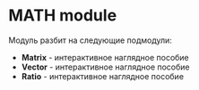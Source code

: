 # MATH module

Модуль разбит на следующие подмодули:
- **Matrix** - интерактивное наглядное пособие 
- **Vector** - интерактивное наглядное пособие 
- **Ratio** - интерактивное наглядное пособие 
